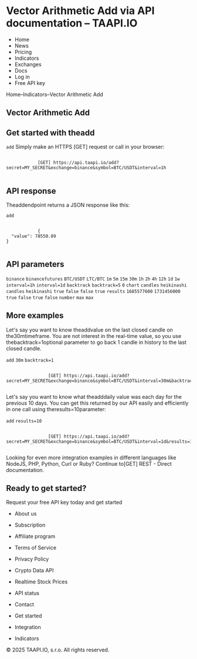 # Vector Arithmetic Add via API documentation – TAAPI.IO

- Home
- News
- Pricing
- Indicators
- Exchanges
- Docs
- Log in
- Free API key

Home–Indicators–Vector Arithmetic Add


## Vector Arithmetic Add

## Get started with theadd
`add` Simply make an HTTPS [GET] request or call in your browser:


```

			[GET] https://api.taapi.io/add?secret=MY_SECRET&exchange=binance&symbol=BTC/USDT&interval=1h
		
```

## API response
Theaddendpoint returns a JSON response like this:

`add` 
```

			{
  "value": 78550.89
}
		
```

## API parameters
`binance` `binancefutures` `BTC/USDT` `LTC/BTC` `1m` `5m` `15m` `30m` `1h` `2h` `4h` `12h` `1d` `1w` `interval=1h` `interval=1d` `backtrack` `backtrack=5` `0` `chart` `candles` `heikinashi` `candles` `heikinashi` `true` `false` `false` `true` `results` `1685577600` `1731456000` `true` `false` `true` `false` `number` `max` `max` 
## More examples
Let's say you want to know theaddvalue on the last closed candle on the30mtimeframe. You are not interest in the real-time value, so you use thebacktrack=1optional parameter to go back 1 candle in history to the last closed candle.

`add` `30m` `backtrack=1` 
```

				[GET] https://api.taapi.io/add?secret=MY_SECRET&exchange=binance&symbol=BTC/USDT&interval=30m&backtrack=1
			
```
Let's say you want to know what theadddaily value was each day for the previous 10 days. You can get this returned by our API easily and efficiently in one call using theresults=10parameter:

`add` `results=10` 
```

				[GET] https://api.taapi.io/add?secret=MY_SECRET&exchange=binance&symbol=BTC/USDT&interval=1d&results=10
			
```
Looking for even more integration examples in different languages like NodeJS, PHP, Python, Curl or Ruby? Continue to[GET] REST - Direct documentation.


## Ready to get started?
Request your free API key today and get started

- About us
- Subscription
- Affiliate program
- Terms of Service
- Privacy Policy
- Crypto Data API
- Realtime Stock Prices
- API status
- Contact

- Get started
- Integration
- Indicators

© 2025 TAAPI.IO, s.r.o. All rights reserved.

